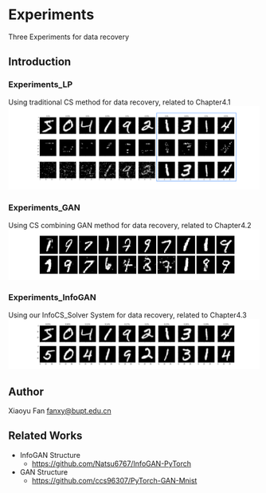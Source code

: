 # Experiments
Three Experiments for data recovery

## Introduction
### Experiments_LP
Using traditional CS method for data recovery, related to Chapter4.1  
![The recovery results are like](https://github.com/Fannxy/CS_infoGAN/blob/master/Experiments/Experiments_LP/results/cs_sample_res.png)
### Experiments_GAN
Using CS combining GAN method for data recovery, related to Chapter4.2  
![The recovery results are like](https://github.com/Fannxy/CS_infoGAN/blob/master/Experiments/Experiments_GAN/results/samples.png)
### Experiments_InfoGAN
Using our InfoCS_Solver System for data recovery, related to Chapter4.3  
![The recovery results are like](https://github.com/Fannxy/CS_infoGAN/blob/master/Experiments/Experiments_InfoGAN/results/infoCS_demo_v3.png)

## Author
Xiaoyu Fan  fanxy@bupt.edu.cn

## Related Works
* InfoGAN Structure
   * https://github.com/Natsu6767/InfoGAN-PyTorch
* GAN Structure
   * https://github.com/ccs96307/PyTorch-GAN-Mnist